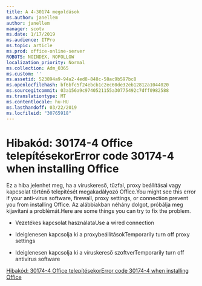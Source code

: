 ```yaml
---
title: A 4-30174 megoldások
ms.author: janellem
author: janellem
manager: scotv
ms.date: 1/17/2019
ms.audience: ITPro
ms.topic: article
ms.prod: office-online-server
ROBOTS: NOINDEX, NOFOLLOW
localization_priority: Normal
ms.collection: Adm_O365
ms.custom: ''
ms.assetid: 523894a9-94a2-4ed8-848c-58ac9b597bc8
ms.openlocfilehash: bf6bfc5f24ebcb1c2ec60de32eb12812a1044020
ms.sourcegitcommit: 03a156a9c9740521155a30775492c7dff0982588
ms.translationtype: MT
ms.contentlocale: hu-HU
ms.lasthandoff: 03/22/2019
ms.locfileid: "30765918"
---
```

# <a name="error-code-30174-4-when-installing-office"></a><span data-ttu-id="24dff-102">Hibakód: 30174-4 Office telepítésekor</span><span class="sxs-lookup"><span data-stu-id="24dff-102">Error code 30174-4 when installing Office</span></span>

<span data-ttu-id="24dff-103">Ez a hiba jelenhet meg, ha a víruskereső, tűzfal, proxy beállításai vagy kapcsolat történő telepítését megakadályozó Office.</span><span class="sxs-lookup"><span data-stu-id="24dff-103">You might see this error if your anti-virus software, firewall, proxy settings, or connection prevent you from installing Office.</span></span> <span data-ttu-id="24dff-104">Az alábbiakban néhány dolgot, próbálja meg kijavítani a problémát.</span><span class="sxs-lookup"><span data-stu-id="24dff-104">Here are some things you can try to fix the problem.</span></span>
  
- <span data-ttu-id="24dff-105">Vezetékes kapcsolat használata</span><span class="sxs-lookup"><span data-stu-id="24dff-105">Use a wired connection</span></span>
    
- <span data-ttu-id="24dff-106">Ideiglenesen kapcsolja ki a proxybeállítások</span><span class="sxs-lookup"><span data-stu-id="24dff-106">Temporarily turn off proxy settings</span></span>
    
- <span data-ttu-id="24dff-107">Ideiglenesen kapcsolja ki a víruskereső szoftver</span><span class="sxs-lookup"><span data-stu-id="24dff-107">Temporarily turn off antivirus software</span></span>
    
[<span data-ttu-id="24dff-108">Hibakód: 30174-4 Office telepítésekor</span><span class="sxs-lookup"><span data-stu-id="24dff-108">Error code 30174-4 when installing Office</span></span>](https://support.office.com/article/5d5551db-266f-47b3-93fc-d51c2e8f4c0b?wt.mc_id=Alchemy_ClientDIA)
  

